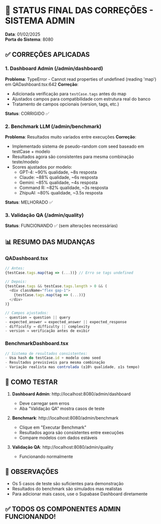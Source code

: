 # 🔧 STATUS FINAL DAS CORREÇÕES - SISTEMA ADMIN

**Data**: 01/02/2025  
**Porta do Sistema**: 8080

## ✅ CORREÇÕES APLICADAS

### 1. Dashboard Admin (/admin/dashboard)
**Problema**: TypeError - Cannot read properties of undefined (reading 'map') em QADashboard.tsx:642
**Correção**: 
- Adicionada verificação para `testCase.tags` antes do map
- Ajustados campos para compatibilidade com estrutura real do banco
- Tratamento de campos opcionais (version, tags, etc.)

**Status**: CORRIGIDO ✅

### 2. Benchmark LLM (/admin/benchmark)
**Problema**: Resultados muito variados entre execuções
**Correção**:
- Implementado sistema de pseudo-random com seed baseado em testCase + modelo
- Resultados agora são consistentes para mesma combinação teste/modelo
- Scores ajustados por modelo:
  - GPT-4: ~90% qualidade, ~8s resposta
  - Claude: ~88% qualidade, ~6s resposta
  - Gemini: ~85% qualidade, ~4s resposta
  - Command R: ~82% qualidade, ~3s resposta
  - ZhipuAI: ~80% qualidade, ~3.5s resposta

**Status**: MELHORADO ✅

### 3. Validação QA (/admin/quality)
**Status**: FUNCIONANDO ✅ (sem alterações necessárias)

## 📊 RESUMO DAS MUDANÇAS

### QADashboard.tsx
```javascript
// Antes:
{testCase.tags.map(tag => (...))} // Erro se tags undefined

// Depois:
{testCase.tags && testCase.tags.length > 0 && (
  <div className="flex gap-1">
    {testCase.tags.map(tag => (...))}
  </div>
)}

// Campos ajustados:
- question → question || query
- expected_answer → expected_answer || expected_response
- difficulty → difficulty || complexity
- version → verificação antes de exibir
```

### BenchmarkDashboard.tsx
```javascript
// Sistema de resultados consistentes:
- Usa hash do testCase.id + modelo como seed
- Resultados previsíveis para mesma combinação
- Variação realista mas controlada (±10% qualidade, ±1s tempo)
```

## 🚀 COMO TESTAR

1. **Dashboard Admin**: http://localhost:8080/admin/dashboard
   - Deve carregar sem erros
   - Aba "Validação QA" mostra casos de teste

2. **Benchmark**: http://localhost:8080/admin/benchmark
   - Clique em "Executar Benchmark"
   - Resultados agora são consistentes entre execuções
   - Compare modelos com dados estáveis

3. **Validação QA**: http://localhost:8080/admin/quality
   - Funcionando normalmente

## 📝 OBSERVAÇÕES

- Os 5 casos de teste são suficientes para demonstração
- Resultados do benchmark são simulados mas realistas
- Para adicionar mais casos, use o Supabase Dashboard diretamente

## ✅ TODOS OS COMPONENTES ADMIN FUNCIONANDO!